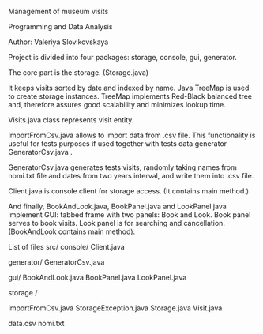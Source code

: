 Management of museum visits

Programming and Data Analysis

Author: Valeriya Slovikovskaya



Project is divided into four packages: storage, console, gui, generator.

The core part is the storage. (Storage.java)

It keeps visits sorted by date and indexed by name. Java TreeMap is used to create storage instances. TreeMap implements Red-Black balanced tree and, therefore assures good scalability and minimizes lookup time.

Visits.java class represents visit entity.

ImportFromCsv.java allows to import data from .csv file. This functionality is useful for tests purposes if used together with tests data generator GeneratorCsv.java
.

GeneratorCsv.java
 generates tests visits, randomly taking names from nomi.txt file and dates from two years interval, and write them into .csv file.

Client.java is console client for storage access. (It contains main method.)

And finally,  BookAndLook.java, BookPanel.java and LookPanel.java
 implement GUI: tabbed frame with two panels: Book and Look. Book panel serves to book visits. Look panel is for searching and cancellation. (BookAndLook contains main method).

List of files
src/
 console/
  Client.java

generator/ 
  GeneratorCsv.java

gui/
  BookAndLook.java
  BookPanel.java
  LookPanel.java

storage
/

  ImportFromCsv.java
  StorageException.java
  Storage.java
  Visit.java

data.csv 
nomi.txt

